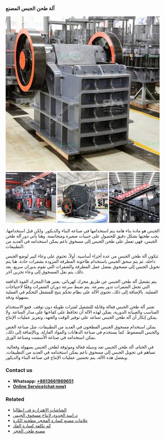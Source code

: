 <h3>آلة طحن الجبس المصنع</h3><img src='1701746313.jpg' alt=''><p>الجبس هو مادة بناء هامة يتم استخدامها في صناعة البناء والديكور. ولكن قبل استخدامها، يجب طحنها بشكل دقيق للحصول على حبيبات صغيرة ومتجانسة. وهنا يأتي دور آلة طحن الجبس، فهي تعمل على طحن الجبس إلى مسحوق ناعم يمكن استخدامه في العديد من التطبيقات.</p><p>تتكون آلة طحن الجبس من عدة أجزاء أساسية. أولاً، تحتوي على وعاء كبير لوضع الجبس داخله. ثم يتم سحق الجبس باستخدام طاحونة المطرقة المزودة بشفرات حادة. هنا يتم تحويل الجبس إلى مسحوق بفضل عمل المطرقة والشفرات التي تقوم بدوران سريع. بعد ذلك، يتم نقل المسحوق إلى وعاء تخزين آخر.</p><p>يتم تشغيل آلة طحن الجبس عن طريق محرك كهربائي. يعتبر هذا المحرك القوة الدافعة التي تجعل الشفرات تدور بسرعة. يتم ضبط سرعة دوران الشفرات وفقًا لاحتياجات العملية. بالإضافة إلى ذلك، تحتوي الآلة على نظام تحكم يتيح للمشغل التحكم في العملية بسهولة ودقة.</p><p>تعتبر آلة طحن الجبس فعالة وقابلة للتشغيل لفترات طويلة دون توقف. فمع الاستخدام المناسب والصيانة الدورية، يمكن لهذه الآلة أن تحافظ على كفاءتها على مدار الساعة. ولا يمكن إنكار أن آلة طحن الجبس تساعد على توفير الوقت والجهد، وتعزيز عمليات الإنتاج.</p><p>يمكن استخدام مسحوق الجبس المطحون في العديد من التطبيقات، مثل صناعة الجص والجبس المضغوط. كما يستخدم في صناعة الدهانات والمواد العازلة. وبالإضافة إلى ذلك، يمكن استخدامه في صناعة الأسمنت وصناعة الورق.</p><p>في الختام، آلة طحن الجبس تعد وسيلة فعالة وموثوقة لطحن الجبس بسهولة وفعالية. تساهم في تحويل الجبس إلى مسحوق ناعم يمكن استخدامه في العديد من التطبيقات. وبفضل هذه الآلة، يتم تحسين عمليات الإنتاج في صناعة البناء والديكور.</p><h3>Contact us</h3><ul><li><strong>Whatsapp:&nbsp;<a href="https://wa.me/8613661969651">+8613661969651</a></strong></li><li><a href="https://swt.shibang-china.com/?git&amp;zhl&amp;آلة طحن الجبس المصنع"><strong>Online Service(chat now)</strong></a></li></ul><h3>Related</h3><ul><li><a href='الشاشات الاهتزازية في إيطاليا.md'>الشاشات الاهتزازية في إيطاليا</a></li><li><a href='دراسة الجدوى لإنتاج مسحوق الجبس.md'>دراسة الجدوى لإنتاج مسحوق الجبس</a></li><li><a href='علامات مصنع كسارة المحجر مطحنة الكرة.md'>علامات مصنع كسارة المحجر مطحنة الكرة</a></li><li><a href='كم تكلفة كسارة الفك.md'>كم تكلفة كسارة الفك</a></li><li><a href='مصنع طحن الحجر.md'>مصنع طحن الحجر</a></li></ul>